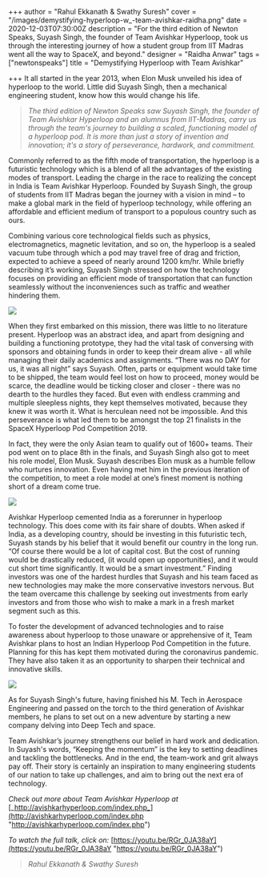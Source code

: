 +++
author = "Rahul Ekkanath & Swathy Suresh"
cover = "/images/demystifying-hyperloop-w_-team-avishkar-raidha.png"
date = 2020-12-03T07:30:00Z
description = "For the third edition of Newton Speaks, Suyash Singh, the founder of Team Avishkar Hyperloop, took us through the interesting journey of how a student group from IIT Madras went all the way to SpaceX, and beyond."
designer = "Raidha Anwar"
tags = ["newtonspeaks"]
title = "Demystifying Hyperloop with Team Avishkar"

+++
It all started in the year 2013, when Elon Musk unveiled his idea of hyperloop to the world. Little did Suyash Singh, then a mechanical engineering student, know how this would change his life.

> _The third edition of Newton Speaks saw Suyash Singh, the founder of Team Avishkar Hyperloop and an alumnus from IIT-Madras, carry us through the team's journey to building a scaled, functioning model of a hyperloop pod. It is more than just a story of invention and innovation; it's a story of perseverance, hardwork, and commitment._

Commonly referred to as the fifth mode of transportation, the hyperloop is a futuristic technology which is a blend of all the advantages of the existing modes of transport. Leading the charge in the race to realizing the concept in India is Team Avishkar Hyperloop. Founded by Suyash Singh, the group of students from IIT Madras began the journey with a vision in mind – to make a global mark in the field of hyperloop technology, while offering an affordable and efficient medium of transport to a populous country such as ours.

Combining various core technological fields such as physics, electromagnetics, magnetic levitation, and so on, the hyperloop is a sealed vacuum tube through which a pod may travel free of drag and friction, expected to achieve a speed of nearly around 1200 km/hr. While briefly describing it’s working, Suyash Singh stressed on how the technology focuses on providing an efficient mode of transportation that can function seamlessly without the inconveniences such as traffic and weather hindering them.

![](/images/hyperloop_1.jpeg)

When they first embarked on this mission, there was little to no literature present. Hyperloop was an abstract idea, and apart from designing and building a functioning prototype, they had the vital task of conversing with sponsors and obtaining funds in order to keep their dream alive - all while managing their daily academics and assignments. “There was no DAY for us, it was all night” says Suyash. Often, parts or equipment would take time to be shipped, the team would feel lost on how to proceed, money would be scarce, the deadline would be ticking closer and closer - there was no dearth to the hurdles they faced. But even with endless cramming and multiple sleepless nights, they kept themselves motivated, because they knew it was worth it. What is herculean need not be impossible. And this perseverance is what led them to be amongst the top 21 finalists in the SpaceX Hyperloop Pod Competition 2019.

In fact, they were the only Asian team to qualify out of 1600+ teams. Their pod went on to place 8th in the finals, and Suyash Singh also got to meet his role model, Elon Musk. Suyash describes Elon musk as a humble fellow who nurtures innovation. Even having met him in the previous iteration of the competition, to meet a role model at one’s finest moment is nothing short of a dream come true.

![](/images/hyperloop_2.png)

Avishkar Hyperloop cemented India as a forerunner in hyperloop technology. This does come with its fair share of doubts. When asked if India, as a developing country, should be investing in this futuristic tech, Suyash stands by his belief that it would benefit our country in the long run. “Of course there would be a lot of capital cost. But the cost of running would be drastically reduced, (it would open up opportunities), and it would cut short time significantly. It would be a smart investment.” Finding investors was one of the hardest hurdles that Suyash and his team faced as new technologies may make the more conservative investors nervous. But the team overcame this challenge by seeking out investments from early investors and from those who wish to make a mark in a fresh market segment such as this.

To foster the development of advanced technologies and to raise awareness about hyperloop to those unaware or apprehensive of it, Team Avishkar plans to host an Indian Hyperloop Pod Competition in the future. Planning for this has kept them motivated during the coronavirus pandemic. They have also taken it as an opportunity to sharpen their technical and innovative skills.

![](/images/hyperloop_3.jpeg)

As for Suyash Singh's future, having finished his M. Tech in Aerospace Engineering and passed on the torch to the third generation of Avishkar members, he plans to set out on a new adventure by starting a new company delving into Deep Tech and space.

Team Avishkar’s journey strengthens our belief in hard work and dedication. In Suyash's words, “Keeping the momentum” is the key to setting deadlines and tackling the bottlenecks. And in the end, the team-work and grit always pay off. Their story is certainly an inspiration to many engineering students of our nation to take up challenges, and aim to bring out the next era of technology.

_Check out more about Team Avishkar Hyperloop at_ [_http://avishkarhyperloop.com/index.php_](http://avishkarhyperloop.com/index.php "http://avishkarhyperloop.com/index.php")

_To watch the full talk, click on:_ [https://youtu.be/RGr_0JA38aY](https://youtu.be/RGr_0JA38aY "https://youtu.be/RGr_0JA38aY")

> _Rahul Ekkanath & Swathy Suresh_